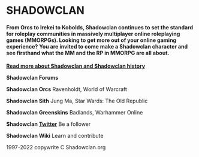 # SHADOWCLAN
#### From Orcs to Irekei to Kobolds, Shadowclan continues to set the standard for roleplay communities in massively multiplayer online roleplaying games (MMORPGs). Looking to get more out of your online gaming experience? You are invited to come make a Shadowclan character and see firsthand what the MM and the RP in MMORPG are all about. 
**[Read more about Shadowclan and Shadowclan history](shadowclan.org)**

**Shadowclan Forums**


**Shadowclan Orcs**
Ravenholdt, World of Warcraft

**Shadowclan Sith**
Jung Ma, Star Wards: The Old Republic

**Shadowclan Greenskins**
Badlands, Warhammer Online

**Shadowclan [Twitter](https://twitter.com/shadowclan/)**
Be a follower

**Shadowclan Wiki**
Learn and contribute



1997-2022 copywrite C Shadowclan.org
